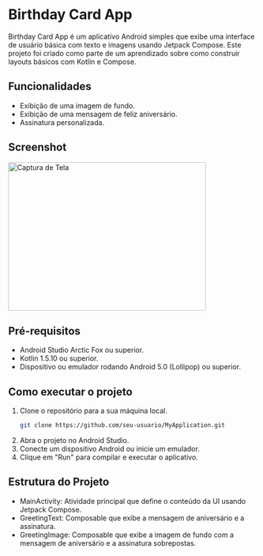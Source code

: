 # Birthday Card App

Birthday Card App é um aplicativo Android simples que exibe uma interface de usuário básica com texto e imagens usando Jetpack Compose. Este projeto foi criado como parte de um aprendizado sobre como construir layouts básicos com Kotlin e Compose.

## Funcionalidades

- Exibição de uma imagem de fundo.
- Exibição de uma mensagem de feliz aniversário.
- Assinatura personalizada.

## Screenshot
<img src="Screenshot.png" alt="Captura de Tela" width="400" height="300">


## Pré-requisitos

- Android Studio Arctic Fox ou superior.
- Kotlin 1.5.10 ou superior.
- Dispositivo ou emulador rodando Android 5.0 (Lollipop) ou superior.

## Como executar o projeto

1. Clone o repositório para a sua máquina local.
   ```bash
   git clone https://github.com/seu-usuario/MyApplication.git
   
2. Abra o projeto no Android Studio.
3. Conecte um dispositivo Android ou inicie um emulador.
4. Clique em "Run" para compilar e executar o aplicativo.
   
## Estrutura do Projeto
 - MainActivity: Atividade principal que define o conteúdo da UI usando Jetpack Compose.
 - GreetingText: Composable que exibe a mensagem de aniversário e a assinatura.
 - GreetingImage: Composable que exibe a imagem de fundo com a mensagem de aniversário e a assinatura sobrepostas.
